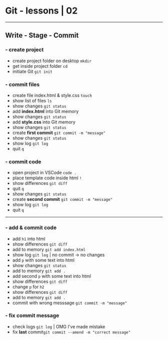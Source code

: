 # Git - lessons | 02

---

## Write - Stage - Commit

### - create project

- create project folder on desktop `mkdir`
- get inside project folder `cd`
- initiate Git `git init`

### - commit files

- create file index.html & style.css `touch`
- show list of files `ls`
- show changes `git status`
- add **index.html** into Git memory
- show changes `git status`
- add **style.css** into Git memory
- show changes `git status`
- create **first commit** `git commit -m "message"`
- show changes `git status`
- show log `git log`
- quit `q`

### - commit code

- open project in VSCode `code .`
- place template code inside html `!`
- show differences `git diff`
- quit `q`
- show changes `git status`
- create **second commit** `git commit -m "message"`
- show log `git log`
- quit `q`

---

### - add & commit code

- add `h1` into html
- show differences `git diff`
- add to memory `git add index.html`
- show log `git log` | no commit -> no changes
- add `p` with some text into html
- show changes `git status`
- add to memory `git add .`
- add second `p` with some text into html
- show differences `git diff`
- change `p` for `h2`
- show differences `git diff`
- add to memory `git add .`
- commit with wrong messsage `git commit -m "message"`

### - fix commit message

- check logs `git log` | OMG I've made mistake
- fix **last** commit`git commit --amend -m "correct message"`
